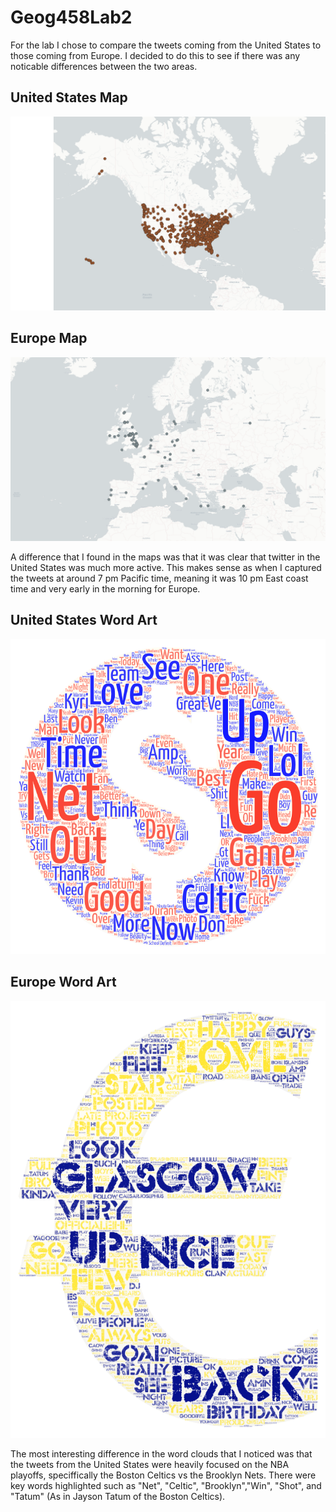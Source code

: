# Geog458Lab2

For the lab I chose to compare the tweets coming from the United States to those coming from Europe. I decided to do this to see if there was any noticable differences between the two areas. 

## United States Map

![USA Map](USAmap.png)

## Europe Map

![Euro Map](EUROmap.png)

A difference that I found in the maps was that it was clear that twitter in the United States was much more active. This makes sense as when I captured the tweets at around 7 pm Pacific time, meaning it was 10 pm East coast time and very early in the morning for Europe.

## United States Word Art

![USA word art](USAwords.png)

## Europe Word Art

![Europe word art](EUROwords.png)

The most interesting difference in the word clouds that I noticed was that the tweets from the United States were heavily focused on the NBA playoffs, speciffically the Boston Celtics vs the Brooklyn Nets. There were key words highlighted such as "Net", "Celtic", "Brooklyn","Win", "Shot", and "Tatum" (As in Jayson Tatum of the Boston Celtics).
